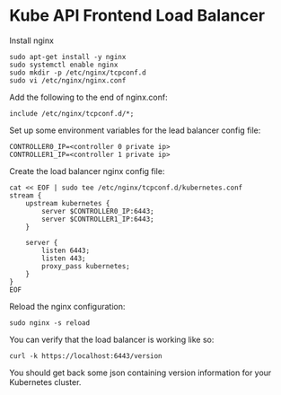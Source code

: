 # Kube API Frontend Load Balancer

Install nginx

```
sudo apt-get install -y nginx
sudo systemctl enable nginx
sudo mkdir -p /etc/nginx/tcpconf.d
sudo vi /etc/nginx/nginx.conf    
```

Add the following to the end of nginx.conf:

```
include /etc/nginx/tcpconf.d/*;
```

Set up some environment variables for the lead balancer config file:

```
CONTROLLER0_IP=<controller 0 private ip>
CONTROLLER1_IP=<controller 1 private ip>
```

Create the load balancer nginx config file:

```
cat << EOF | sudo tee /etc/nginx/tcpconf.d/kubernetes.conf
stream {
    upstream kubernetes {
        server $CONTROLLER0_IP:6443;
        server $CONTROLLER1_IP:6443;
    }

    server {
        listen 6443;
        listen 443;
        proxy_pass kubernetes;
    }
}
EOF
```

Reload the nginx configuration:

```
sudo nginx -s reload
```

You can verify that the load balancer is working like so:

```
curl -k https://localhost:6443/version
```

You should get back some json containing version information for your Kubernetes cluster.
